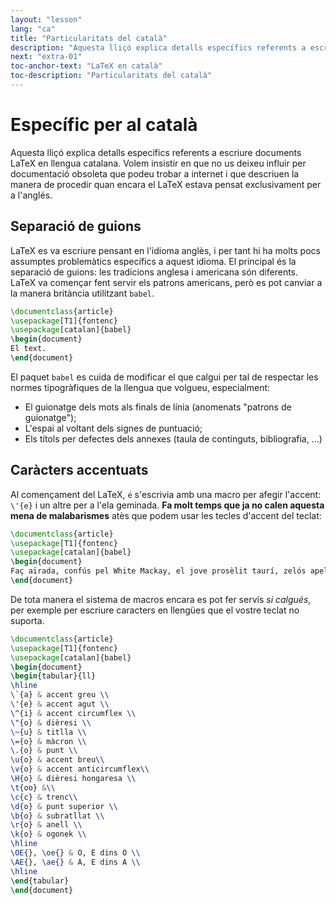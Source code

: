 ```yaml
---
layout: "lesson"
lang: "ca"
title: "Particularitats del català"
description: "Aquesta lliçó explica detalls específics referents a escriure documents LaTeX en català. Ens referim a la separació de guions i els accents."
next: "extra-01"
toc-anchor-text: "LaTeX en català"
toc-description: "Particularitats del català"
---
```


# Específic per al català

<span
  class="summary">Aquesta lliçó explica detalls específics referents a escriure documents LaTeX en llengua catalana. Volem insistir en que no us deixeu influir per documentació obsoleta que podeu trobar a internet i que descriuen la manera de procedir quan encara el LaTeX estava pensat exclusivament per a l'anglés.</span>

## Separació de guions

LaTeX es va escriure pensant en l'idioma anglès, i per tant hi ha molts pocs assumptes problemàtics específics a aquest idioma. El principal és la separació de guions: les tradicions anglesa i americana són diferents. LaTeX va començar fent servir els patrons americans, però es pot canviar a la manera britància utilitzant `babel`.

```latex
\documentclass{article}
\usepackage[T1]{fontenc}
\usepackage[catalan]{babel}
\begin{document}
El text.
\end{document}
```

El paquet `babel` es cuida de modificar el que calgui per tal de respectar les normes tipogràfiques de la llengua que volgueu, especialment:
* El guionatge dels mots als finals de línia (anomenats "patrons de guionatge");
* L'espai al voltant dels signes de puntuació;
* Els títols per defectes dels annexes (taula de continguts, bibliografia, ...)

## Caràcters accentuats

Al començament del LaTeX, `é` s'escrivia amb una macro per afegir l'accent: `\'{e}` i un altre per a l'ela geminada.
**Fa molt temps que ja no calen aquesta mena de  malabarismes** atès que podem usar les tecles d'accent del teclat:
```latex
\documentclass{article}
\usepackage[T1]{fontenc}
\usepackage[catalan]{babel}
\begin{document}
Faç aïrada, confús pel White Mackay, el jove prosèlit taurí, zelós apel·là i queixa asserí, grunyint d'aürt:``És burla a la història el vet!''.
\end{document}
```

De tota manera el sistema de macros encara es pot fer servís _si calgués_, per exemple per escriure caracters en llengües que el vostre teclat no suporta.
```latex
\documentclass{article}
\usepackage[T1]{fontenc}
\usepackage[catalan]{babel}
\begin{document}
\begin{tabular}{ll}
\hline
\`{a} & accent greu \\
\'{e} & accent agut \\
\^{i} & accent circumflex \\
\"{o} & dièresi \\
\~{u} & titlla \\
\={o} & màcron \\
\.{o} & punt \\
\u{o} & accent breu\\
\v{o} & accent anticircumflex\\
\H{o} & dièresi hongaresa \\
\t{oo} &\\
\c{c} & trenc\\
\d{o} & punt superior \\
\b{o} & subratllat \\
\r{o} & anell \\
\k{o} & ogonek \\
\hline
\OE{}, \oe{} & O, E dins O \\
\AE{}, \ae{} & A, E dins A \\
\hline
\end{tabular}
\end{document}
``` 